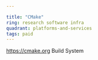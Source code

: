 ```yaml
---

title: "CMake"
ring: research software infra
quadrant: platforms-and-services
tags: paid
---
```

https://cmake.org
Build System
